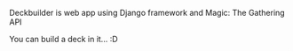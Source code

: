 Deckbuilder is web app using Django framework and Magic: The Gathering API

You can build a deck in it... :D

